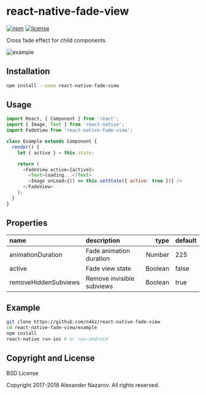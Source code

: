 [npm-badge]: https://img.shields.io/npm/v/react-native-fade-view.svg?colorB=ff6d00
[npm-url]: https://npmjs.com/package/react-native-fade-view
[license-badge]: https://img.shields.io/npm/l/react-native-fade-view.svg?colorB=448aff
[license-url]: https://raw.githubusercontent.com/n4kz/react-native-fade-view/master/license.txt
[example-url]: https://cloud.githubusercontent.com/assets/2055622/25848352/ab91e994-34c2-11e7-93c3-55477456b846.gif

# react-native-fade-view

[![npm][npm-badge]][npm-url]
[![license][license-badge]][license-url]

Cross fade effect for child components

![example][example-url]

## Installation

```bash
npm install --save react-native-fade-view
```

## Usage

```javascript
import React, { Component } from 'react';
import { Image, Text } from 'react-native';
import FadeView from 'react-native-fade-view';

class Example extends Component {
  render() {
    let { active } = this.state;

    return (
      <FadeView active={active}>
        <Text>loading...</Text>
        <Image onLoad={() => this.setState({ active: true })} />
      </FadeView>
    );
  }
}
```

## Properties

 name                 | description               | type    | default
:-------------------- |:------------------------- | -------:|:------------
 animationDuration    | Fade animation duration   |  Number | 225
 active               | Fade view state           | Boolean | false
 removeHiddenSubviews | Remove invisible subviews | Boolean | true

## Example

```bash
git clone https://github.com/n4kz/react-native-fade-view
cd react-native-fade-view/example
npm install
react-native run-ios # or run-android
```

## Copyright and License

BSD License

Copyright 2017-2018 Alexander Nazarov. All rights reserved.
